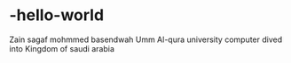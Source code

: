# -hello-world

Zain sagaf mohmmed basendwah
Umm Al-qura university computer dived into
Kingdom of saudi arabia
